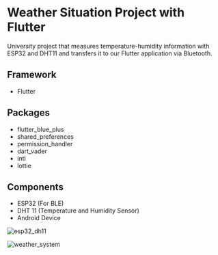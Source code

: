# Weather Situation Project with Flutter

University project that measures temperature-humidity information with ESP32 and DHT11 and transfers it to our Flutter application via Bluetooth.

## Framework
- Flutter

## Packages

- flutter_blue_plus
- shared_preferences
- permission_handler
- dart_vader
- intl
- lottie
  

## Components

- ESP32 (For BLE)
- DHT 11 (Temperature and Humidity Sensor)
- Android Device
 

![esp32_dh11](https://github.com/celikdemirrberkay/weather_situation_sensor/assets/77506090/1d0a4ca4-978b-42df-9d33-cfdf2a117c73)

![weather_system](https://github.com/celikdemirrberkay/weather_situation_sensor/assets/77506090/396789a2-5749-41d3-bf84-b7b0d7eb8841)
